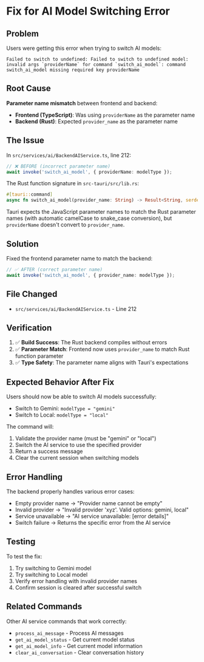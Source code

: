 # Fix for AI Model Switching Error

## Problem

Users were getting this error when trying to switch AI models:

```
Failed to switch to undefined: Failed to switch to undefined model: invalid args `providerName` for command `switch_ai_model`: command switch_ai_model missing required key providerName
```

## Root Cause

**Parameter name mismatch** between frontend and backend:

- **Frontend (TypeScript)**: Was using `providerName` as the parameter name
- **Backend (Rust)**: Expected `provider_name` as the parameter name

## The Issue

In `src/services/ai/BackendAIService.ts`, line 212:

```typescript
// ❌ BEFORE (incorrect parameter name)
await invoke('switch_ai_model', { providerName: modelType });
```

The Rust function signature in `src-tauri/src/lib.rs`:

```rust
#[tauri::command]
async fn switch_ai_model(provider_name: String) -> Result<String, serde_json::Value>
```

Tauri expects the JavaScript parameter names to match the Rust parameter names (with automatic camelCase to snake_case conversion), but `providerName` doesn't convert to `provider_name`.

## Solution

Fixed the frontend parameter name to match the backend:

```typescript
// ✅ AFTER (correct parameter name)
await invoke('switch_ai_model', { provider_name: modelType });
```

## File Changed

- `src/services/ai/BackendAIService.ts` - Line 212

## Verification

1. ✅ **Build Success**: The Rust backend compiles without errors
2. ✅ **Parameter Match**: Frontend now uses `provider_name` to match Rust function parameter
3. ✅ **Type Safety**: The parameter name aligns with Tauri's expectations

## Expected Behavior After Fix

Users should now be able to switch AI models successfully:

- Switch to Gemini: `modelType = "gemini"`
- Switch to Local: `modelType = "local"`

The command will:

1. Validate the provider name (must be "gemini" or "local")
2. Switch the AI service to use the specified provider
3. Return a success message
4. Clear the current session when switching models

## Error Handling

The backend properly handles various error cases:

- Empty provider name → "Provider name cannot be empty"
- Invalid provider → "Invalid provider 'xyz'. Valid options: gemini, local"
- Service unavailable → "AI service unavailable: [error details]"
- Switch failure → Returns the specific error from the AI service

## Testing

To test the fix:

1. Try switching to Gemini model
2. Try switching to Local model
3. Verify error handling with invalid provider names
4. Confirm session is cleared after successful switch

## Related Commands

Other AI service commands that work correctly:

- `process_ai_message` - Process AI messages
- `get_ai_model_status` - Get current model status
- `get_ai_model_info` - Get current model information
- `clear_ai_conversation` - Clear conversation history
